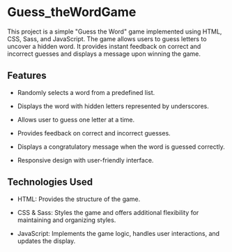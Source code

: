 # Guess_theWordGame
This project is a simple "Guess the Word" game implemented using HTML, CSS, Sass, and JavaScript. The game allows users to guess letters to uncover a hidden word. It provides instant feedback on correct and incorrect guesses and displays a message upon winning the game.

## Features
- Randomly selects a word from a predefined list.

- Displays the word with hidden letters represented by underscores.

- Allows user to guess one letter at a time.

- Provides feedback on correct and incorrect guesses.

- Displays a congratulatory message when the word is guessed correctly.

- Responsive design with user-friendly interface.

## Technologies Used
- HTML: Provides the structure of the game.

- CSS & Sass: Styles the game and offers additional flexibility for maintaining and organizing styles.

- JavaScript: Implements the game logic, handles user interactions, and updates the display.
